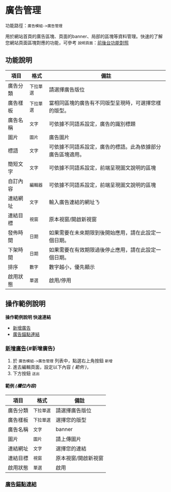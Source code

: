 #  廣告管理

功能路徑：`廣告模組->廣告管理`

用於網站首頁的廣告區塊、頁面的banner、局部的區塊等資料管理。快速的了解您網站頁面區塊對應的功能，可參考 `說明頁面`：[前後台功能對照](/guide/site)


##  功能說明

| 項目  | 格式 | 備註 |
|---|---|---|
|廣告分類|`下拉單選`|請選擇廣告版位|
|廣告樣板|`下拉單選`|當相同區塊的廣告有不同版型呈現時，可選擇您樣的版型。|
|廣告名稱|`文字`|可依據不同語系設定，廣告的識別標題|
|圖片|`圖片`|廣告圖片|
|標語|`文字`|可依據不同語系設定，廣告的標語。此為依據部分廣告區塊適用。|
|簡短文字|`文字`|可依據不同語系設定，前端呈現圖文說明的區塊|
|自訂內容|`編輯器`|可依據不同語系設定，前端呈現圖文說明的區塊|
|連結網址|`文字`|輸入廣告連結的網址ㄋ|
|連結目標|`視窗`|原本視窗/開啟新視窗|
|發佈時間|`日期`|如果需要在未來期限到後開始應用，請在此設定一個日期。|
|下架時間|`日期`|如果需要在有效期限過後停止應用，請在此設定一個日期。|
|排序|`數字`|數字越小，優先顯示|
|啟用狀態|`單選`|啟用/停用|



##  操作範例說明

**操作範例說明 快速連結**

* [新增廣告](/guide/advertising#新增廣告)
* [廣告錨點連結](/guide/advertising-category#廣告錨點連結)

### [新增廣告](/guide/advertising#新增廣告){#新增廣告}

1. 於 `廣告模組->廣告管理` 列表中，點選右上角按鈕 `新增` 
2. 進去編輯頁面，設定以下內容 _( 範例 )_，
3. 下方按鈕 `送出`

#### 範例 _(欄位內容)_

| 項目  | 格式 | 備註 |
|---|---|---|
|廣告分類|`下拉單選`|請選擇廣告版位|
|廣告樣板|`下拉單選`|選擇您的版型|
|廣告名稱|`文字`|banner|
|圖片|`圖片`|請上傳圖片|
|連結網址|`文字`|選擇您的連結|
|連結目標|`視窗`|原本視窗/開啟新視窗|
|啟用狀態|`單選`|啟用|

### [廣告錨點連結](/guide/advertising-category#廣告錨點連結)
